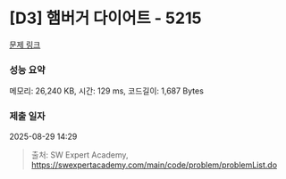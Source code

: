 # [D3] 햄버거 다이어트 - 5215 

[문제 링크](https://swexpertacademy.com/main/code/problem/problemDetail.do?contestProbId=AWT-lPB6dHUDFAVT) 

### 성능 요약

메모리: 26,240 KB, 시간: 129 ms, 코드길이: 1,687 Bytes

### 제출 일자

2025-08-29 14:29



> 출처: SW Expert Academy, https://swexpertacademy.com/main/code/problem/problemList.do